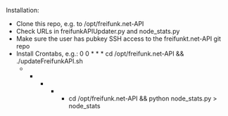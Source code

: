 Installation:
* Clone this repo, e.g. to /opt/freifunk.net-API
* Check URLs in freifunkAPIUpdater.py and node_stats.py
* Make sure the user has pubkey SSH access to the freifunkt.net-API git repo
* Install Crontabs, e.g.:
  0 0 * * * cd /opt/freifunk.net-API && ./updateFreifunkAPI.sh
  * * * * * cd /opt/freifunk.net-API && python node_stats.py > node_stats
